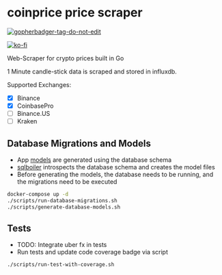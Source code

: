 # coinprice price scraper
<a href='https://github.com/jpoles1/gopherbadger' target='_blank'>![gopherbadger-tag-do-not-edit](https://img.shields.io/badge/Go%20Coverage-75%25-brightgreen.svg?longCache=true&style=flat)</a>

[![ko-fi](https://ko-fi.com/img/githubbutton_sm.svg)](https://ko-fi.com/X8X71S1S7)

Web-Scraper for crypto prices built in Go

1 Minute candle-stick data is scraped and stored in influxdb.

Supported Exchanges:
- [x] Binance
- [x] CoinbasePro
- [ ] Binance.US
- [ ] Kraken

## Database Migrations and Models
- App [models](app/models/generated) are generated using the database schema
- [sqlboiler](https://github.com/volatiletech/sqlboiler) introspects the database schema and creates the model files
- Before generating the models, the database needs to be running, and the migrations need to be executed
```bash
docker-compose up -d 
./scripts/run-database-migrations.sh
./scripts/generate-database-models.sh
```

## Tests
- TODO: Integrate uber fx in tests
- Run tests and update code coverage badge via script
```bash
./scripts/run-test-with-coverage.sh
```
